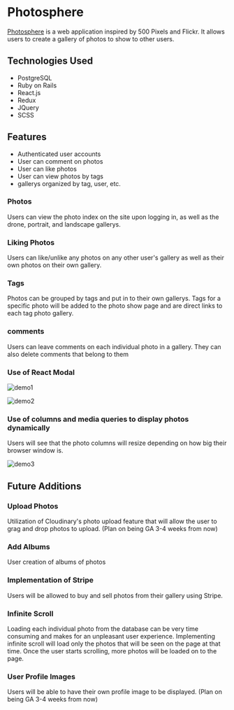 # Photosphere

[Photosphere](https://photosphere-aa.herokuapp.com/#/) is a web application inspired by 500 Pixels and Flickr. It allows users to create a gallery of photos to show to other users. 
## Technologies Used
* PostgreSQL
* Ruby on Rails
* React.js
* Redux
* JQuery
* SCSS

## Features
* Authenticated user accounts
* User can comment on photos
* User can like photos
* User can view photos by tags
* gallerys organized by tag, user, etc.


### Photos
Users can view the photo index on the site upon logging in, as well as the drone, portrait, and landscape gallerys.

### Liking Photos
Users can like/unlike any photos on any other user's gallery as well as their own photos on their own gallery.

### Tags
Photos can be grouped by tags and put in to their own gallerys. Tags for a specific photo will be added to the photo show page and are direct links to each tag photo gallery.

### comments
Users can leave comments on each individual photo in a gallery. They can also delete comments that belong to them

### Use of React Modal
![demo1](https://github.com/jdoyle5/photosphere/blob/master/Dec-01-2017%2013-41-38.gif)

![demo2](https://github.com/jdoyle5/photosphere/blob/master/Dec-01-2017%2013-43-36-2.gif)

### Use of columns and media queries to display photos dynamically
Users will see that the photo columns will resize depending on how big their browser window is.

![demo3](https://github.com/jdoyle5/photosphere/blob/master/dynamic-columns.gif)

## Future Additions
### Upload Photos
Utilization of Cloudinary's photo upload feature that will allow the user to grag and drop photos to upload. (Plan on being GA 3-4 weeks from now)
### Add Albums
User creation of albums of photos
### Implementation of Stripe
Users will be allowed to buy and sell photos from their gallery using Stripe.
### Infinite Scroll
Loading each individual photo from the database can be very time consuming and makes for an unpleasant user experience. Implementing infinite scroll will load only the photos that will be seen on the page at that time. Once the user starts scrolling, more photos will be loaded on to the page.
### User Profile Images
Users will be able to have their own profile image to be displayed. (Plan on being GA 3-4 weeks from now)
